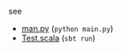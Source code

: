 
see 

- [man.py](/pytest/main.py) (`python main.py`)
- [Test.scala](/hikaritest/src/main/scala/Test.scala)  (`sbt run`)
